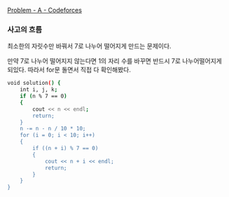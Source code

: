 [Problem - A - Codeforces](https://codeforces.com/contest/1633/problem/A)

### 사고의 흐름

최소한의 자릿수만 바꿔서 7로 나누어 떨어지게 만드는 문제이다.

만약 7로 나누어 떨어지지 않는다면 1의 자리 수를 바꾸면 반드시 7로 나누어떨어지게 되있다. 따라서 for문 돌면서 직접 다 확인해봤다.

```bash
void solution() {
	int i, j, k;
	if (n % 7 == 0)
	{
		cout << n << endl;
		return;
	}
	n -= n - n / 10 * 10;
	for (i = 0; i < 10; i++)
	{
		if ((n + i) % 7 == 0)
		{
			cout << n + i << endl;
			return;
		}
	}
}
```
